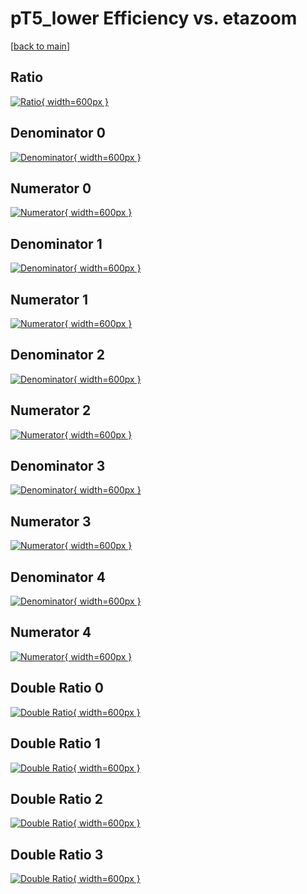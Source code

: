 # pT5_lower Efficiency vs. etazoom

[[back to main](./)]



## Ratio

[![Ratio](../mtv/var/pT5_lower_xtr_321_0_eff_etazoom.png){ width=600px }](../mtv/var/pT5_lower_xtr_321_0_eff_etazoom.pdf)

## Denominator 0

[![Denominator](../mtv/den/pT5_lower_xtr_321_0_eff_etazoom_den0.png){ width=600px }](../mtv/den/pT5_lower_xtr_321_0_eff_etazoom_den0.pdf)

## Numerator 0

[![Numerator](../mtv/num/pT5_lower_xtr_321_0_eff_etazoom_num0.png){ width=600px }](../mtv/num/pT5_lower_xtr_321_0_eff_etazoom_num0.pdf)

## Denominator 1

[![Denominator](../mtv/den/pT5_lower_xtr_321_0_eff_etazoom_den1.png){ width=600px }](../mtv/den/pT5_lower_xtr_321_0_eff_etazoom_den1.pdf)

## Numerator 1

[![Numerator](../mtv/num/pT5_lower_xtr_321_0_eff_etazoom_num1.png){ width=600px }](../mtv/num/pT5_lower_xtr_321_0_eff_etazoom_num1.pdf)

## Denominator 2

[![Denominator](../mtv/den/pT5_lower_xtr_321_0_eff_etazoom_den2.png){ width=600px }](../mtv/den/pT5_lower_xtr_321_0_eff_etazoom_den2.pdf)

## Numerator 2

[![Numerator](../mtv/num/pT5_lower_xtr_321_0_eff_etazoom_num2.png){ width=600px }](../mtv/num/pT5_lower_xtr_321_0_eff_etazoom_num2.pdf)

## Denominator 3

[![Denominator](../mtv/den/pT5_lower_xtr_321_0_eff_etazoom_den3.png){ width=600px }](../mtv/den/pT5_lower_xtr_321_0_eff_etazoom_den3.pdf)

## Numerator 3

[![Numerator](../mtv/num/pT5_lower_xtr_321_0_eff_etazoom_num3.png){ width=600px }](../mtv/num/pT5_lower_xtr_321_0_eff_etazoom_num3.pdf)

## Denominator 4

[![Denominator](../mtv/den/pT5_lower_xtr_321_0_eff_etazoom_den4.png){ width=600px }](../mtv/den/pT5_lower_xtr_321_0_eff_etazoom_den4.pdf)

## Numerator 4

[![Numerator](../mtv/num/pT5_lower_xtr_321_0_eff_etazoom_num4.png){ width=600px }](../mtv/num/pT5_lower_xtr_321_0_eff_etazoom_num4.pdf)

## Double Ratio 0

[![Double Ratio](../mtv/ratio/pT5_lower_xtr_321_0_eff_etazoom_ratio0.png){ width=600px }](../mtv/ratio/pT5_lower_xtr_321_0_eff_etazoom_ratio0.pdf)

## Double Ratio 1

[![Double Ratio](../mtv/ratio/pT5_lower_xtr_321_0_eff_etazoom_ratio1.png){ width=600px }](../mtv/ratio/pT5_lower_xtr_321_0_eff_etazoom_ratio1.pdf)

## Double Ratio 2

[![Double Ratio](../mtv/ratio/pT5_lower_xtr_321_0_eff_etazoom_ratio2.png){ width=600px }](../mtv/ratio/pT5_lower_xtr_321_0_eff_etazoom_ratio2.pdf)

## Double Ratio 3

[![Double Ratio](../mtv/ratio/pT5_lower_xtr_321_0_eff_etazoom_ratio3.png){ width=600px }](../mtv/ratio/pT5_lower_xtr_321_0_eff_etazoom_ratio3.pdf)

